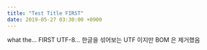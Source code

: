 ```yaml
---
title: "Test Title FIRST"
date: 2019-05-27 03:30:00 +0900
---
```


what the...
FIRST
UTF-8...
한글을 섞어보는 UTF 이지만 BOM 은 제거했음




